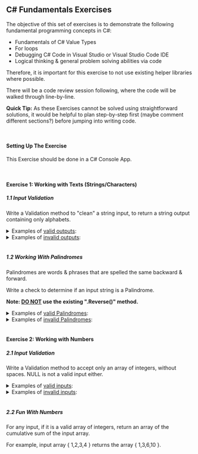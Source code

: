 ## C# Fundamentals Exercises

The objective of this set of exercises is to demonstrate the following fundamental programming concepts in C#:
<ul>
    <li>Fundamentals of C# Value Types</li>
    <li>For loops</li>
    <li>Debugging C# Code in Visual Studio or Visual Studio Code IDE</li>
    <li>Logical thinking & general problem solving abilities via code</li>
</ul>

Therefore, it is important for this exercise to not use existing helper libraries where possible.

There will be a code review session following, where the code will be walked through line-by-line.

<b>Quick Tip:</b> As these Exercises cannot be solved using straightforward solutions, it would be helpful to plan step-by-step first (maybe comment different sections?) before jumping into writing code.

<br />

#### Setting Up The Exercise

This Exercise should be done in a C# Console App.

<br />

#### Exercise 1: Working with Texts (Strings/Characters)

##### 1.1 Input Validation

Write a Validation method to "clean" a string input, to return a string output containing only alphabets.

<Details>
    <Summary>Examples of <u>valid outputs</u>:</Summary>
    <ul>
        <li>"helloworld"</li>
        <li>"aksuzdycbfv"</li>
    </ul>
</Details>

<Details>
    <Summary>Examples of <u>invalid outputs</u>:</Summary>
    <ul>
        <li>"hello world 123"</li>
        <li>"Mr. Owl says hi"</li>
    </ul>
</Details>

<br />

##### 1.2 Working With Palindromes

Palindromes are words & phrases that are spelled the same backward & forward.

Write a check to determine if an input string is a Palindrome.

<b>Note: <u>DO NOT</u> use the existing ".Reverse()" method.</b>

<Details>
    <Summary>Examples of <u>valid Palindromes</u>:</Summary>
    <ul>
        <li>"civic"</li>
        <li>"level"</li>
        <li>"radar"</li>
        <li>"taco cat"</li>
        <li>"Mr. Owl ate my metal worm"</li>
    </ul>
</Details>

<Details>
    <Summary>Examples of <u>invalid Palindromes</u>:</Summary>
    <ul>
        <li>"Never gonna give you up"</li>
        <li>"Never Gonna Let You Down"</li>
        <li>"NeverGonnaRunAroundAndDesertYou"</li>
        <li>"rickAstley"</li>
    </ul>
</Details>

<br />




#### Exercise 2: Working with Numbers

##### 2.1 Input Validation

Write a Validation method to accept only an array of integers, without spaces. NULL is not a valid input either.

<Details>
    <Summary>Examples of <u>valid inputs</u>:</Summary>
    <ul>
        <li>{1,2,3,4}</li>
        <li>{12,34,56}</li>
    </ul>
</Details>

<Details>
    <Summary>Examples of <u>invalid inputs</u>:</Summary>
    <ul>
        <li>{1}</li>
        <li>{1234}</li>
        <li>{,1,2,3,4}</li>
        <li>{a,b,c}</li>
        <li>{".","."}</li>
        <li>{o.0,lol}</li>
        <li>{"(ノ^_^)ノ ┻━┻", "┬─┬ ノ( ^_^ノ)"}</li>
    </ul>
</Details>

<br />

##### 2.2 Fun With Numbers

For any input, if it is a valid array of integers, return an array of the cumulative sum of the input array.

For example, input array { 1,2,3,4 } returns the array { 1,3,6,10 }.